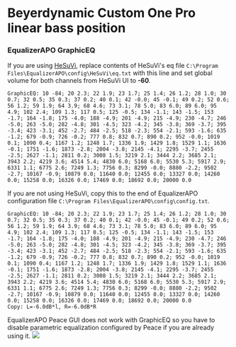 # Beyerdynamic Custom One Pro linear bass position
### EqualizerAPO GraphicEQ
If you are using [HeSuVi](https://sourceforge.net/projects/hesuvi/), replace contents of HeSuVi's eq file `C:\Program Files\EqualizerAPO\config\HeSuVi\eq.txt` with this line and set global volume for both channels from HeSuVi UI to **-60**.
```
GraphicEQ: 10 -84; 20 2.3; 22 1.9; 23 1.7; 25 1.4; 26 1.2; 28 1.0; 30 0.7; 32 0.5; 35 0.3; 37 0.2; 40 0.1; 42 -0.0; 45 -0.1; 49 0.2; 52 0.6; 56 1.2; 59 1.9; 64 3.9; 68 4.6; 73 3.1; 78 5.0; 83 6.0; 89 6.0; 95 4.9; 102 2.4; 109 1.3; 117 0.5; 125 -0.5; 134 -1.1; 143 -1.5; 153 -1.7; 164 -1.8; 175 -4.0; 188 -4.9; 201 -4.9; 215 -4.9; 230 -4.7; 246 -5.0; 263 -5.0; 282 -4.8; 301 -4.5; 323 -4.2; 345 -3.8; 369 -3.7; 395 -3.4; 423 -3.1; 452 -2.7; 484 -2.5; 518 -2.3; 554 -2.1; 593 -1.6; 635 -1.2; 679 -0.9; 726 -0.2; 777 0.8; 832 0.7; 890 0.2; 952 -0.0; 1019 0.1; 1090 0.4; 1167 1.2; 1248 1.7; 1336 1.9; 1429 1.8; 1529 1.1; 1636 -0.1; 1751 -1.6; 1873 -2.8; 2004 -3.8; 2145 -4.1; 2295 -3.7; 2455 -2.5; 2627 -1.1; 2811 0.2; 3008 1.5; 3219 2.1; 3444 2.2; 3685 2.1; 3943 2.2; 4219 3.6; 4514 5.4; 4830 6.0; 5168 6.0; 5530 5.3; 5917 2.9; 6331 1.1; 6775 2.6; 7249 1.3; 7756 0.3; 8299 -0.0; 8880 -2.2; 9502 -2.7; 10167 -0.9; 10879 0.0; 11640 0.0; 12455 0.0; 13327 0.0; 14260 0.0; 15258 0.0; 16326 0.0; 17469 0.0; 18692 0.0; 20000 0.0
```
If you are not using HeSuVi, copy this to the end of EqualizerAPO configuration file `C:\Program Files\EqualizerAPO\config\config.txt`.
```
GraphicEQ: 10 -84; 20 2.3; 22 1.9; 23 1.7; 25 1.4; 26 1.2; 28 1.0; 30 0.7; 32 0.5; 35 0.3; 37 0.2; 40 0.1; 42 -0.0; 45 -0.1; 49 0.2; 52 0.6; 56 1.2; 59 1.9; 64 3.9; 68 4.6; 73 3.1; 78 5.0; 83 6.0; 89 6.0; 95 4.9; 102 2.4; 109 1.3; 117 0.5; 125 -0.5; 134 -1.1; 143 -1.5; 153 -1.7; 164 -1.8; 175 -4.0; 188 -4.9; 201 -4.9; 215 -4.9; 230 -4.7; 246 -5.0; 263 -5.0; 282 -4.8; 301 -4.5; 323 -4.2; 345 -3.8; 369 -3.7; 395 -3.4; 423 -3.1; 452 -2.7; 484 -2.5; 518 -2.3; 554 -2.1; 593 -1.6; 635 -1.2; 679 -0.9; 726 -0.2; 777 0.8; 832 0.7; 890 0.2; 952 -0.0; 1019 0.1; 1090 0.4; 1167 1.2; 1248 1.7; 1336 1.9; 1429 1.8; 1529 1.1; 1636 -0.1; 1751 -1.6; 1873 -2.8; 2004 -3.8; 2145 -4.1; 2295 -3.7; 2455 -2.5; 2627 -1.1; 2811 0.2; 3008 1.5; 3219 2.1; 3444 2.2; 3685 2.1; 3943 2.2; 4219 3.6; 4514 5.4; 4830 6.0; 5168 6.0; 5530 5.3; 5917 2.9; 6331 1.1; 6775 2.6; 7249 1.3; 7756 0.3; 8299 -0.0; 8880 -2.2; 9502 -2.7; 10167 -0.9; 10879 0.0; 11640 0.0; 12455 0.0; 13327 0.0; 14260 0.0; 15258 0.0; 16326 0.0; 17469 0.0; 18692 0.0; 20000 0.0
Copy: L=-6.0dB*l, R=-6.0dB*R
```
EqualizerAPO Peace GUI does not work with GraphicEQ so you have to disable parametric equalization configured by Peace if you are already using it.
![](https://raw.githubusercontent.com/jaakkopasanen/AutoEq/master/results/Sonoma%20Model%20One/headphoncecom/onear/Beyerdynamic%20Custom%20One%20Pro%20linear%20bass%20position/Beyerdynamic%20Custom%20One%20Pro%20linear%20bass%20position.png)
